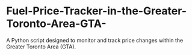 # Fuel-Price-Tracker-in-the-Greater-Toronto-Area-GTA-
A Python script designed to monitor and track price changes within the Greater Toronto Area (GTA).
